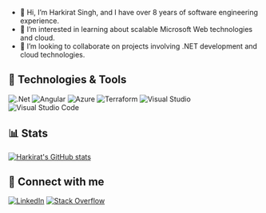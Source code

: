 - 👋 Hi, I’m Harkirat Singh, and I have over 8 years of software engineering experience.
- 👀 I’m interested in learning about scalable Microsoft Web technologies and cloud.
- 👯 I’m looking to collaborate on projects involving .NET development and cloud technologies.

## 🔧 Technologies & Tools
![.Net](https://img.shields.io/badge/.NET-5C2D91?style=for-the-badge&logo=.net&logoColor=white) ![Angular](https://img.shields.io/badge/angular-%23DD0031.svg?style=for-the-badge&logo=angular&logoColor=white) ![Azure](https://img.shields.io/badge/azure-%230072C6.svg?style=for-the-badge&logo=microsoftazure&logoColor=white) ![Terraform](https://img.shields.io/badge/terraform-%235835CC.svg?style=for-the-badge&logo=terraform&logoColor=white) ![Visual Studio](https://img.shields.io/badge/Visual%20Studio-5C2D91.svg?style=for-the-badge&logo=visual-studio&logoColor=white) ![Visual Studio Code](https://img.shields.io/badge/Visual%20Studio%20Code-0078d7.svg?style=for-the-badge&logo=visual-studio-code&logoColor=white)

## 📊 Stats
[![Harkirat's GitHub stats](https://github-readme-stats.vercel.app/api?username=singhharkirat&show_icons=true&theme=radical)](https://github.com/singhharkirat/github-readme-stats)

## 🤝 Connect with me 
[![LinkedIn](https://img.shields.io/badge/linkedin-%230077B5.svg?style=for-the-badge&logo=linkedin&logoColor=white)](https://www.linkedin.com/in/ikirat/) [![Stack Overflow](https://img.shields.io/badge/-Stackoverflow-FE7A16?style=for-the-badge&logo=stack-overflow&logoColor=white)](https://stackoverflow.com/users/4256577/harkirat-singh)

<!---
SinghHarkirat/SinghHarkirat is a ✨ special ✨ repository because its `README.md` (this file) appears on your GitHub profile.
You can click the Preview link to take a look at your changes.
--->
